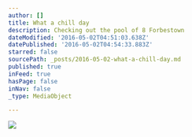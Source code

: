 ```yaml
---
author: []
title: What a chill day
description: Checking out the pool of 8 Forbestown
dateModified: '2016-05-02T04:51:03.638Z'
datePublished: '2016-05-02T04:54:33.883Z'
starred: false
sourcePath: _posts/2016-05-02-what-a-chill-day.md
published: true
inFeed: true
hasPage: false
inNav: false
_type: MediaObject

---
```

![](https://the-grid-user-content.s3-us-west-2.amazonaws.com/cbed9bd1-dacf-4cae-a686-7f5fa509cca1.jpg)
